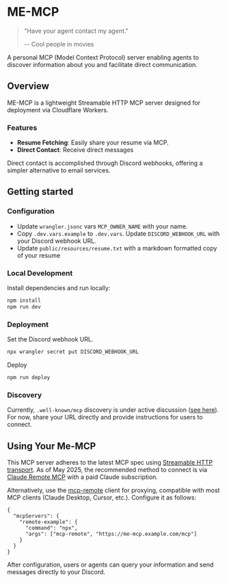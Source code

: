 # ME-MCP

> "Have your agent contact my agent."
>
> -- Cool people in movies

A personal MCP (Model Context Protocol) server enabling agents to discover information about you and facilitate direct communication.

## Overview

ME-MCP is a lightweight Streamable HTTP MCP server designed for deployment via Cloudflare Workers.

### Features
* **Resume Fetching**: Easily share your resume via MCP.
* **Direct Contact**: Receive direct messages

Direct contact is accomplished through Discord webhooks, offering a simpler alternative to email services.

## Getting started

### Configuration

* Update `wrangler.jsonc` vars `MCP_OWNER_NAME` with your name.
* Copy `.dev.vars.example` to `.dev.vars`.  Update `DISCORD_WEBHOOK_URL` with your Discord webhook URL.
* Update `public/resources/resume.txt` with a markdown formatted copy of your resume

### Local Development

Install dependencies and run locally:

```txt
npm install
npm run dev
```

### Deployment

Set the Discord webhook URL.

```txt
npx wrangler secret put DISCORD_WEBHOOK_URL
```

Deploy

```txt
npm run deploy
```

### Discovery

Currently, `.well-known/mcp` discovery is under active discussion ([see here](https://github.com/orgs/modelcontextprotocol/discussions/84)). For now, share your URL directly and provide instructions for users to connect.

## Using Your Me-MCP

This MCP server adheres to the latest MCP spec using [Streamable HTTP transport](https://modelcontextprotocol.io/specification/2025-03-26/basic/transports#streamable-http). As of May 2025, the recommended method to connect is via [Claude Remote MCP](https://support.anthropic.com/en/articles/11175166-about-custom-integrations-using-remote-mcp) with a paid Claude subscription.

Alternatively, use the [mcp-remote](https://github.com/geelen/mcp-remote) client for proxying, compatible with most MCP clients (Claude Desktop, Cursor, etc.). Configure it as follows:
    
    
    {
      "mcpServers": {
        "remote-example": {
          "command": "npx",
          "args": ["mcp-remote", "https://me-mcp.example.com/mcp"]
        }
      }
    }

After configuration, users or agents can query your information and send messages directly to your Discord.